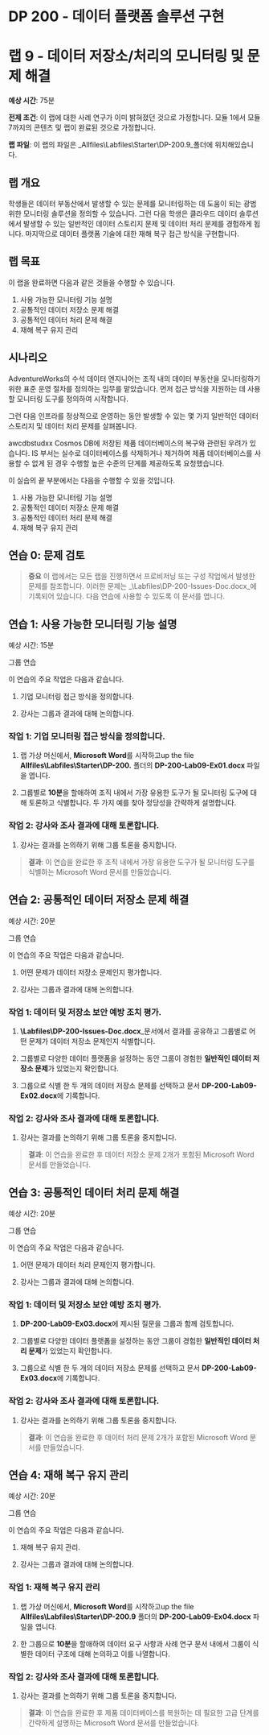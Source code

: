 ﻿# DP 200 - 데이터 플랫폼 솔루션 구현
# 랩 9 - 데이터 저장소/처리의 모니터링 및 문제 해결

**예상 시간**: 75분

**전제 조건**: 이 랩에 대한 사례 연구가 이미 밝혀졌던 것으로 가정합니다. 모듈 1에서 모듈 7까지의 콘텐츠 및 랩이 완료된 것으로 가정합니다.

**랩 파일**: 이 랩의 파일은 _Allfiles\Labfiles\Starter\DP-200.9_폴더에 위치해있습니다.

## 랩 개요

학생들은 데이터 부동산에서 발생할 수 있는 문제를 모니터링하는 데 도움이 되는 광범위한 모니터링 솔루션을 정의할 수 있습니다. 그런 다음 학생은 클라우드 데이터 솔루션에서 발생할 수 있는 일반적인 데이터 스토리지 문제 및 데이터 처리 문제를 경험하게 됩니다. 마지막으로 데이터 플랫폼 기술에 대한 재해 복구 접근 방식을 구현합니다.

## 랩 목표
  
이 랩을 완료하면 다음과 같은 것들을 수행할 수 있습니다.

1. 사용 가능한 모니터링 기능 설명
1. 공통적인 데이터 저장소 문제 해결
1. 공통적인 데이터 처리 문제 해결
1. 재해 복구 유지 관리

## 시나리오
  
AdventureWorks의 수석 데이터 엔지니어는 조직 내의 데이터 부동산을 모니터링하기 위한 표준 운영 절차를 정의하는 임무를 맡았습니다. 먼저 접근 방식을 지원하는 데 사용할 모니터링 도구를 정의하여 시작합니다.

그런 다음 인프라를 정상적으로 운영하는 동안 발생할 수 있는 몇 가지 일반적인 데이터 스토리지 및 데이터 처리 문제를 살펴봅니다.

awcdbstudxx Cosmos DB에 저장된 제품 데이터베이스의 복구와 관련된 우려가 있습니다. IS 부서는 실수로 데이터베이스를 삭제하거나 제거하여 제품 데이터베이스를 사용할 수 없게 된 경우 수행할 높은 수준의 단계를 제공하도록 요청했습니다.

이 실습의 끝 부분에서는 다음을 수행할 수 있을 것입니다.

1. 사용 가능한 모니터링 기능 설명
1. 공통적인 데이터 저장소 문제 해결
1. 공통적인 데이터 처리 문제 해결
1. 재해 복구 유지 관리

## 연습 0: 문제 검토

> **중요** 이 랩에서는 모든 랩을 진행하면서 프로비저닝 또는 구성 작업에서 발생한 문제를 참조합니다. 이러한 문제는 _\Labfiles\DP-200-Issues-Doc.docx_에 기록되어 있습니다. 다음 연습에 사용할 수 있도록 이 문서를 엽니다.

## 연습 1: 사용 가능한 모니터링 기능 설명

예상 시간: 15분

그룹 연습
  
이 연습의 주요 작업은 다음과 같습니다.

1. 기업 모니터링 접근 방식을 정의합니다.

1. 강사는 그룹과 결과에 대해 논의합니다.

### 작업 1: 기업 모니터링 접근 방식을 정의합니다.

1. 랩 가상 머신에서, **Microsoft Word**를 시작하고up the file **Allfiles\Labfiles\Starter\DP-200.** 폴더의 **DP-200-Lab09-Ex01.docx** 파일을 엽니다.

1. 그룹별로 **10분**을 할애하여 조직 내에서 가장 유용한 도구가 될 모니터링 도구에 대해 토론하고 식별합니다. 두 가지 예를 찾아 정당성을 간략하게 설명합니다.

### 작업 2: 강사와 조사 결과에 대해 토론합니다.

1. 강사는 결과를 논의하기 위해 그룹 토론을 중지합니다.

> **결과**: 이 연습을 완료한 후 조직 내에서 가장 유용한 도구가 될 모니터링 도구를 식별하는 Microsoft Word 문서를 만들었습니다.

## 연습 2: 공통적인 데이터 저장소 문제 해결
  
예상 시간: 20분

그룹 연습
  
이 연습의 주요 작업은 다음과 같습니다.

1. 어떤 문제가 데이터 저장소 문제인지 평가합니다.

1. 강사는 그룹과 결과에 대해 논의합니다.

### 작업 1: 데이터 및 저장소 보안 예방 조치 평가.

1. **\Labfiles\DP-200-Issues-Doc.docx**_문서에서 결과를 공유하고 그룹별로 어떤 문제가 데이터 저장소 문제인지 식별합니다.

1. 그룹별로 다양한 데이터 플랫폼을 설정하는 동안 그룹이 경험한 **일반적인 데이터 저장소 문제**가 있었는지 확인합니다.

1. 그룹으로 식별 한 두 개의 데이터 저장소 문제를 선택하고 문서 **DP-200-Lab09-Ex02.docx**에 기록합니다.

### 작업 2: 강사와 조사 결과에 대해 토론합니다.

1. 강사는 결과를 논의하기 위해 그룹 토론을 중지합니다.

> **결과**: 이 연습을 완료한 후 데이터 저장소 문제 2개가 포함된 Microsoft Word 문서를 만들었습니다.

## 연습 3: 공통적인 데이터 처리 문제 해결
  
예상 시간: 20분

그룹 연습
  
이 연습의 주요 작업은 다음과 같습니다.

1. 어떤 문제가 데이터 처리 문제인지 평가합니다.

1. 강사는 그룹과 결과에 대해 논의합니다.

### 작업 1: 데이터 및 저장소 보안 예방 조치 평가.

1.  **DP-200-Lab09-Ex03.docx**에 제시된 질문을 그룹과 함께 검토합니다.

1. 그룹별로 다양한 데이터 플랫폼을 설정하는 동안 그룹이 경험한 **일반적인 데이터 처리 문제**가 있었는지 확인합니다.

1. 그룹으로 식별 한 두 개의 데이터 저장소 문제를 선택하고 문서 **DP-200-Lab09-Ex03.docx**에 기록합니다.

### 작업 2: 강사와 조사 결과에 대해 토론합니다.

1. 강사는 결과를 논의하기 위해 그룹 토론을 중지합니다.

> **결과**: 이 연습을 완료한 후 데이터 처리 문제 2개가 포함된 Microsoft Word 문서를 만들었습니다.

## 연습 4: 재해 복구 유지 관리
  
예상 시간: 20분

그룹 연습
  
이 연습의 주요 작업은 다음과 같습니다.

1. 재해 복구 유지 관리.

1. 강사는 그룹과 결과에 대해 논의합니다.

### 작업 1: 재해 복구 유지 관리

1. 랩 가상 머신에서, **Microsoft Word**를 시작하고up the file **Allfiles\Labfiles\Starter\DP-200.9** 폴더의 **DP-200-Lab09-Ex04.docx** 파일을 엽니다.

1. 한 그룹으로 **10분**을 할애하여 데이터 요구 사항과 사례 연구 문서 내에서 그룹이 식별한 데이터 구조에 대해 논의하고 이를 나열합니다.

### 작업 2: 강사와 조사 결과에 대해 토론합니다.

1. 강사는 결과를 논의하기 위해 그룹 토론을 중지합니다.

> **결과**: 이 연습을 완료한 후 제품 데이터베이스를 복원하는 데 필요한 고급 단계를 간략하게 설명하는 Microsoft Word 문서를 만들었습니다.